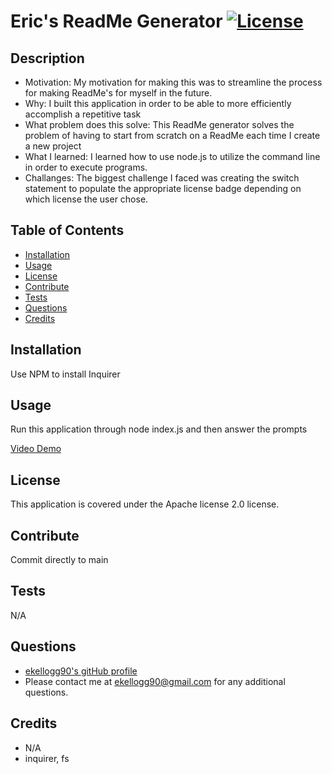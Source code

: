 # Eric's ReadMe Generator                                                                                                                      [![License](https://img.shields.io/badge/License-Apache_2.0-blue.svg)](https://opensource.org/licenses/Apache-2.0)
    
## Description
- Motivation: My motivation for making this was to streamline the process for making ReadMe's for myself in the future.
- Why: I built this application in order to be able to more efficiently accomplish a repetitive task
- What problem does this solve: This ReadMe generator solves the problem of having to start from scratch on a ReadMe each time I create a new project
- What I learned: I learned how to use node.js to utilize the command line in order to execute programs.
- Challanges: The biggest challenge I faced was creating the switch statement to populate the appropriate license badge depending on which license the user chose.

## Table of Contents
- [Installation](#Installation)
- [Usage](#Usage) 
- [License](#License) 
- [Contribute](#Contribute) 
- [Tests](#Tests) 
- [Questions](#Questions) 
- [Credits](#Credits) 

## Installation
Use NPM to install Inquirer

## Usage
Run this application through node index.js and then answer the prompts

[Video Demo](https://drive.google.com/file/d/1rpUgJ4J5uJ85fvob6t1o3JFJurvNDEne/view?usp=sharing)

## License
This application is covered under the Apache license 2.0 license.

## Contribute
Commit directly to main

## Tests
N/A

## Questions
- [ekellogg90's gitHub profile](https://github.com/ekellogg90)
- Please contact me at <a href="mailto:ekellogg90@gmail.com">ekellogg90@gmail.com</a> for any additional questions.

## Credits
- N/A
- inquirer, fs

